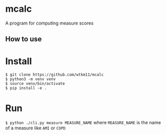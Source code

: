 # mcalc

A program for computing measure scores

## How to use

# Install
```
$ git clone https://github.com/wtkm11/mcalc
$ python3 -m venv venv
$ source venv/bin/activate
$ pip install -e .
```

# Run
`$ python ./cli.py measure MEASURE_NAME` where `MEASURE_NAME` is the name of a
measure like `AMI` or `COPD`
